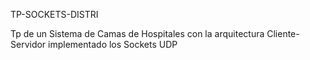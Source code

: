 TP-SOCKETS-DISTRI

Tp de un Sistema de Camas de Hospitales con la arquitectura Cliente-Servidor implementado los Sockets UDP
